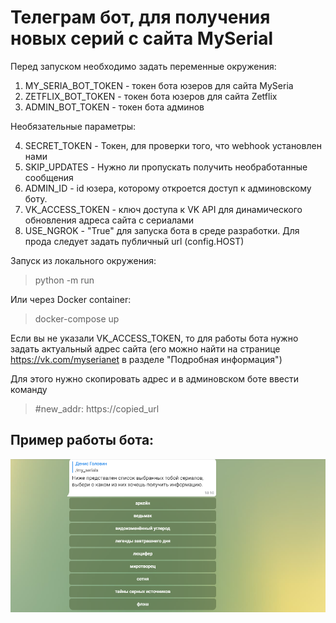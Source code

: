 # Телеграм бот, для получения новых серий с сайта MySerial
Перед запуском необходимо задать переменные окружения:
1) MY_SERIA_BOT_TOKEN - токен бота юзеров для сайта MySeria
2) ZETFLIX_BOT_TOKEN - токен бота юзеров для сайта Zetflix
3) ADMIN_BOT_TOKEN - токен бота админов

Необязательные параметры:

4) SECRET_TOKEN - Токен, для проверки того, что webhook установлен нами
5) SKIP_UPDATES - Нужно ли пропускать получить необработанные сообщения 
6) ADMIN_ID - id юзера, которому откроется доступ к админовскому боту.
7) VK_ACCESS_TOKEN - ключ доступа к VK API для динамического обновления адреса сайта с сериалами 
8) USE_NGROK - "True" для запуска бота в среде разработки. Для прода следует задать публичный url (config.HOST)

Запуск из локального окружения:
> python -m run

Или через Docker container:
> docker-compose up

Если вы не указали VK_ACCESS_TOKEN, то для работы бота нужно задать актуальный адрес сайта (его можно найти на странице https://vk.com/myserianet в разделе "Подробная информация")

Для этого нужно скопировать адрес и в админовском боте ввести команду
> #new_addr: https://copied_url
## Пример работы бота:
![Alt text](/bot.png?raw=true "Пример использования бота")

